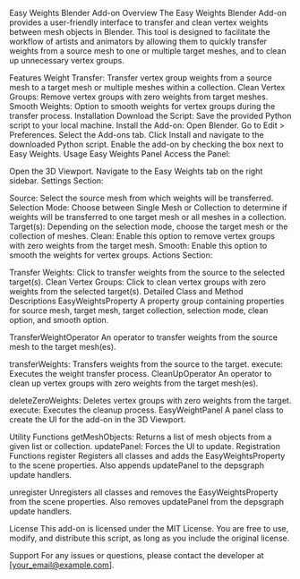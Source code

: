 Easy Weights Blender Add-on
Overview
The Easy Weights Blender Add-on provides a user-friendly interface to transfer and clean vertex weights between mesh objects in Blender. This tool is designed to facilitate the workflow of artists and animators by allowing them to quickly transfer weights from a source mesh to one or multiple target meshes, and to clean up unnecessary vertex groups.

Features
Weight Transfer: Transfer vertex group weights from a source mesh to a target mesh or multiple meshes within a collection.
Clean Vertex Groups: Remove vertex groups with zero weights from target meshes.
Smooth Weights: Option to smooth weights for vertex groups during the transfer process.
Installation
Download the Script: Save the provided Python script to your local machine.
Install the Add-on:
Open Blender.
Go to Edit > Preferences.
Select the Add-ons tab.
Click Install and navigate to the downloaded Python script.
Enable the add-on by checking the box next to Easy Weights.
Usage
Easy Weights Panel
Access the Panel:

Open the 3D Viewport.
Navigate to the Easy Weights tab on the right sidebar.
Settings Section:

Source: Select the source mesh from which weights will be transferred.
Selection Mode: Choose between Single Mesh or Collection to determine if weights will be transferred to one target mesh or all meshes in a collection.
Target(s): Depending on the selection mode, choose the target mesh or the collection of meshes.
Clean: Enable this option to remove vertex groups with zero weights from the target mesh.
Smooth: Enable this option to smooth the weights for vertex groups.
Actions Section:

Transfer Weights: Click to transfer weights from the source to the selected target(s).
Clean Vertex Groups: Click to clean vertex groups with zero weights from the selected target(s).
Detailed Class and Method Descriptions
EasyWeightsProperty
A property group containing properties for source mesh, target mesh, target collection, selection mode, clean option, and smooth option.

TransferWeightOperator
An operator to transfer weights from the source mesh to the target mesh(es).

transferWeights: Transfers weights from the source to the target.
execute: Executes the weight transfer process.
CleanUpOperator
An operator to clean up vertex groups with zero weights from the target mesh(es).

deleteZeroWeights: Deletes vertex groups with zero weights from the target.
execute: Executes the cleanup process.
EasyWeightPanel
A panel class to create the UI for the add-on in the 3D Viewport.

Utility Functions
getMeshObjects: Returns a list of mesh objects from a given list or collection.
updatePanel: Forces the UI to update.
Registration Functions
register
Registers all classes and adds the EasyWeightsProperty to the scene properties. Also appends updatePanel to the depsgraph update handlers.

unregister
Unregisters all classes and removes the EasyWeightsProperty from the scene properties. Also removes updatePanel from the depsgraph update handlers.

License
This add-on is licensed under the MIT License. You are free to use, modify, and distribute this script, as long as you include the original license.

Support
For any issues or questions, please contact the developer at [your_email@example.com].
